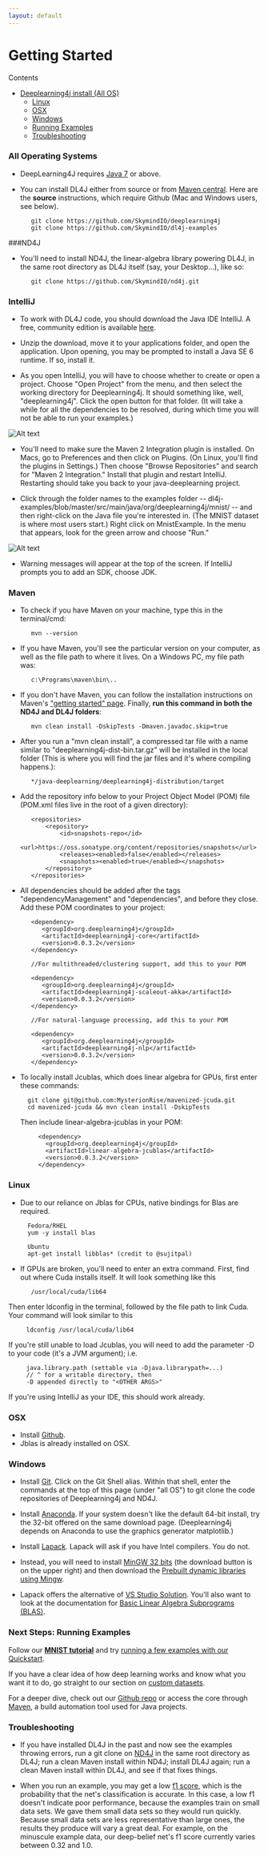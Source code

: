 ```yaml
---
layout: default
---
```


# Getting Started

Contents

* <a href="#all">Deeplearning4j install (All OS)</a>
    * <a href="#linux">Linux</a>
    * <a href="#osx">OSX</a>
    * <a href="#windows">Windows</a>
    * <a href="#next">Running Examples</a>
    * <a href="#trouble">Troubleshooting</a>

### <a name="all">All Operating Systems</a>

* DeepLearning4J requires [Java 7](http://www.oracle.com/technetwork/java/javase/downloads/jdk7-downloads-1880260.html) or above.

* You can install DL4J either from source or from [Maven central](https://oss.sonatype.org/content/repositories/snapshots/org/deeplearning4j/deeplearning4j-distribution/0.0.3.2-SNAPSHOT/). Here are the **source** instructions, which require Github (Mac and Windows users, see below). 

         git clone https://github.com/SkymindIO/deeplearning4j
         git clone https://github.com/SkymindIO/dl4j-examples

###ND4J

* You'll need to install ND4J, the linear-algebra library powering DL4J, in the same root directory as DL4J itself (say, your Desktop...), like so:

         git clone https://github.com/SkymindIO/nd4j.git

### IntelliJ

* To work with DL4J code, you should download the Java IDE IntelliJ. A free, community edition is available [here](http://www.jetbrains.com/idea/download/).

* Unzip the download, move it to your applications folder, and open the application. Upon opening, you may be prompted to install a Java SE 6 runtime. If so, install it. 

* As you open IntelliJ, you will have to choose whether to create or open a project. Choose "Open Project" from the menu, and then select the working directory for Deeplearning4j. It should something like, well, "deeplearning4j". Click the open button for that folder. (It will take a while for all the dependencies to be resolved, during which time you will not be able to run your examples.) 

![Alt text](../img/open_project.png) 

* You'll need to make sure the Maven 2 Integration plugin is installed. On Macs, go to Preferences and then click on Plugins. (On Linux, you'll find the plugins in Settings.) Then choose "Browse Repositories" and search for "Maven 2 Integration." Install that plugin and restart IntelliJ. Restarting should take you back to your java-deeplearning project. 

* Click through the folder names to the examples folder -- dl4j-examples/blob/master/src/main/java/org/deeplearning4j/mnist/ -- and then right-click on the Java file you're interested in. (The MNIST dataset is where most users start.) Right click on MnistExample. In the menu that appears, look for the green arrow and choose "Run." 

![Alt text](../img/run_menu.png)

* Warning messages will appear at the top of the screen. If IntelliJ prompts you to add an SDK, choose JDK.

### Maven

* To check if you have Maven on your machine, type this in the terminal/cmd:

         mvn --version

* If you have Maven, you'll see the particular version on your computer, as well as the file path to where it lives. On a Windows PC, my file path was:

         c:\Programs\maven\bin\..

* If you don't have Maven, you can follow the installation instructions on Maven's ["getting started" page](https://maven.apache.org/guides/getting-started/maven-in-five-minutes.html). Finally, **run this command in both the ND4J and DL4J folders**:

         mvn clean install -DskipTests -Dmaven.javadoc.skip=true

* After you run a "mvn clean install", a compressed tar file with a name similar to "deeplearning4j-dist-bin.tar.gz" will be installed in the local folder (This is where you will find the jar files and it's where compiling happens.):

         */java-deeplearning/deeplearning4j-distribution/target
	
* Add the repository info below to your Project Object Model (POM) file (POM.xml files live in the root of a given directory):

         <repositories>
             <repository>
                 <id>snapshots-repo</id>
                 <url>https://oss.sonatype.org/content/repositories/snapshots</url>
                 <releases><enabled>false</enabled></releases>
                 <snapshots><enabled>true</enabled></snapshots>
             </repository>
         </repositories>

* All dependencies should be added after the tags "dependencyManagement" and "dependencies", and before they close. 
Add these POM coordinates to your project:

         <dependency>
			<groupId>org.deeplearning4j</groupId>
			<artifactId>deeplearning4j-core</artifactId>
			<version>0.0.3.2</version>
         </dependency>
         
         //For multithreaded/clustering support, add this to your POM
         
         <dependency>
			<groupId>org.deeplearning4j</groupId>
			<artifactId>deeplearning4j-scaleout-akka</artifactId>
			<version>0.0.3.2</version>
         </dependency>
         
         //For natural-language processing, add this to your POM
		
         <dependency>
            <groupId>org.deeplearning4j</groupId>
            <artifactId>deeplearning4j-nlp</artifactId>
            <version>0.0.3.2</version>
         </dependency>

* To locally install Jcublas, which does linear algebra for GPUs, first enter these commands:

		git clone git@github.com:MysterionRise/mavenized-jcuda.git
		cd mavenized-jcuda && mvn clean install -DskipTests

  Then include linear-algebra-jcublas in your POM:

           <dependency>
             <groupId>org.deeplearning4j</groupId>
             <artifactId>linear-algebra-jcublas</artifactId>
             <version>0.0.3.2</version>
           </dependency>

### <a name="linux">Linux</a>

* Due to our reliance on Jblas for CPUs, native bindings for Blas are required.

        Fedora/RHEL
        yum -y install blas

        Ubuntu
        apt-get install libblas* (credit to @sujitpal)

* If GPUs are broken, you'll need to enter an extra command. First, find out where Cuda installs itself. It will look something like this

         /usr/local/cuda/lib64

Then enter ldconfig in the terminal, followed by the file path to link Cuda. Your command will look similar to this

         ldconfig /usr/local/cuda/lib64

If you're still unable to load Jcublas, you will need to add the parameter -D to your code (it's a JVM argument); i.e.

         java.library.path (settable via -Djava.librarypath=...) 
         // ^ for a writable directory, then 
         -D appended directly to "<OTHER ARGS>" 

If you're using IntelliJ as your IDE, this should work already. 

### <a name="osx">OSX</a>

* Install [Github](https://mac.github.com/).
* Jblas is already installed on OSX.  

### <a name="windows">Windows</a>

* Install [Git](https://windows.github.com/). Click on the Git Shell alias. Within that shell, enter the commands at the top of this page (under "all OS") to git clone the code repositories of Deeplearning4j and ND4J.

* Install [Anaconda](http://docs.continuum.io/anaconda/install.html#windows-install). If your system doesn't like the default 64-bit install, try the 32-bit offered on the same download page. (Deeplearning4j depends on Anaconda to use the graphics generator matplotlib.) 

* Install [Lapack](http://icl.cs.utk.edu/lapack-for-windows/lapack/). Lapack will ask if you have Intel compilers. You do not.

* Instead, you will need to install [MinGW 32 bits](http://www.mingw.org/) (the download button is on the upper right) and then download the [Prebuilt dynamic libraries using Mingw](http://icl.cs.utk.edu/lapack-for-windows/lapack/#libraries_mingw). 
* Lapack offers the alternative of [VS Studio Solution](http://icl.cs.utk.edu/lapack-for-windows/lapack/#lapacke). You'll also want to look at the documentation for [Basic Linear Algebra Subprograms (BLAS)](http://www.netlib.org/blas/). 

### <a name="next">Next Steps: Running Examples</a>

Follow our [**MNIST tutorial**](../mnist-tutorial.html) and try [running a few examples with our Quickstart](../quickstart.html). 

If you have a clear idea of how deep learning works and know what you want it to do, go straight to our section on [custom datasets](../customdatasets.html). 

For a deeper dive, check out our [Github repo](https://github.com/SkymindIO/deeplearning4j/) or access the core through [Maven](http://search.maven.org/#search%7Cga%7C1%7Cdeeplearning4j), a build automation tool used for Java projects.

### <a name="trouble">Troubleshooting</a>

* If you have installed DL4J in the past and now see the examples throwing errors, run a git clone on [ND4J](http://nd4j.org/getstarted.html) in the same root directory as DL4J; run a clean Maven install within ND4J; install DL4J again; run a clean Maven install within DL4J, and see if that fixes things.

* When you run an example, you may get a low [f1 score](../glossary.html#f1), which is the probability that the net's classification is accurate. In this case, a low f1 doesn't indicate poor performance, because the examples train on small data sets. We gave them small data sets so they would run quickly. Because small data sets are less representative than large ones, the results they produce will vary a great deal. For example, on the minuscule example data, our deep-belief net's f1 score currently varies between 0.32 and 1.0.
